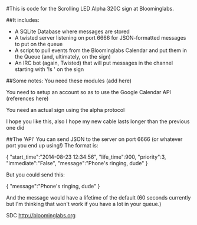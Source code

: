 #This is code for the Scrolling LED Alpha 320C sign at Bloominglabs.

##It includes:
* A SQLite Database where messages are stored
* A twisted server listening on port 6666 for JSON-formatted messages to put on the queue
* A script to pull events from the Bloominglabs Calendar and put them in the Queue (and, ultimately, on the sign)
* An IRC bot (again, Twisted) that will put messages in the channel starting with '!s ' on the sign

##Some notes:
You need these modules
(add here)

You need to setup an account so as to use the Google Calendar API
(references here)

You need an actual sign using the alpha protocol

I hope you like this, also I hope my new cable lasts longer than the previous one did

##The 'API'
You can send JSON to the server on port 6666 (or whatever port you end up using!)
The format is:

{
  "start_time":"2014-08-23 12:34:56",
  "life_time":900,
  "priority":3,
  "immediate":"False",
  "message":"Phone's ringing, dude"
}

But you could send this:

{
  "message":"Phone's ringing, dude"
}

And the message would have a lifetime of the default (60 seconds currently but I'm thinking that won't work if you have a lot in your queue.)

SDC
http://bloominglabs.org

